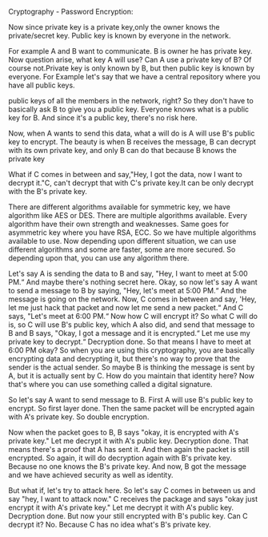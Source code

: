 Cryptography - Password Encryption:

Now since private key is a private key,only the owner knows the private/secret key. 
Public key is known by everyone in the network.

For example A and B want to communicate. B is owner he has private key. Now 
question arise, what key A will use? Can A use a private key of B? Of course not.Private
key is only known by B, but then public key is known by everyone. For Example let's say 
that we have a central repository where you have all public keys.

public keys of all the members in the network, right? So they don't have to basically ask 
B to give you a public key. Everyone knows what is a public key for B. And since it's a 
public key, there's no risk here.


Now, when A wants to send this data, what a will do is A will use B's public key to 
encrypt. The beauty is when B receives the message, B can decrypt with its own private 
key, and only B can do that because B knows the private key

What if C comes in between and say,"Hey, I got the data, now I want to decrypt it."C, 
can't decrypt that with C's private key.It can be only decrypt with the B's private key.


There are different algorithms available for symmetric key, we have algorithm like AES or 
DES. There are multiple algorithms available. Every algorithm have their own strength 
and weaknesses. Same goes for asymmetric key where you have RSA, ECC. So we have 
multiple algorithms available to use. Now depending upon different situation, we can 
use different algorithms and some are faster, some are more secured. So depending 
upon that, you can use any algorithm there.


Let's say A is sending the data to B and say, "Hey, I want to meet at 5:00 PM.“ And 
maybe there's nothing secret here. Okay, so now let's say A want to send a message to 
B by saying, "Hey, let's meet at 5:00 PM.“ And the message is going on the network. 
Now, C comes in between and say, 'Hey, let me just hack that packet and now let me 
send a new packet.“ And C says, "Let's meet at 6:00 PM.“ Now how C will encrypt it? So 
what C will do is, so C will use B's public key, which A also did, and send that message to 
B and B says, "Okay, I got a message and it is encrypted.“ Let me use my private key to 
decrypt.“ Decryption done. So that means I have to meet at 6:00 PM okay? So when 
you are using this cryptography, you are basically encrypting data and decrypting it, 
but there's no way to prove that the sender is the actual sender. So maybe B is thinking 
the message is sent by A, but it is actually sent by C. How do you maintain that identity 
here? Now that's where you can use something called a digital signature.


 So let's say A want to send message to B. First A will use B's public key to encrypt. So first 
layer done. Then the same packet will be encrypted again with A's private key. So 
double encryption.


 Now when the packet goes to B, B says "okay, it is encrypted with A's private key." Let 
me decrypt it with A's public key. Decryption done. That means there's a proof that A 
has sent it. And then again the packet is still encrypted. So again, it will do decryption 
again with B's private key. Because no one knows the B's private key. And now, B got 
the message and we have achieved security as well as identity.



But what if, let's try to attack here. So let's say C comes in between us and say "hey, I 
want to attack now." C receives the package and says "okay just encrypt it with A's 
private key." Let me decrypt it with A's public key. Decryption done. But now your still 
encrypted with B's public key. Can C decrypt it? No. Because C has no idea what's B's 
private key.
